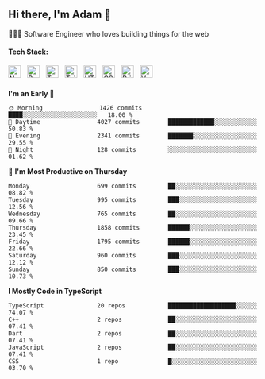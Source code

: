 <h2>Hi there, I'm Adam 👋</h2>

🧑🏻‍💻 Software Engineer who loves building things for the web

<h4>Tech Stack:</h4>

[next.js-link]: https://nextjs.org/
[react.js-link]: https://react.dev/
[typescript-link]: https://www.typescriptlang.org/
[tailwind-link]: https://tailwindcss.com/
[html-link]: https://html.com/
[css-link]: [https://html.com/](https://developer.mozilla.org/en-US/docs/Web/CSS)
[prisma-link]: https://www.prisma.io/
[vercel-link]: https://vercel.com/

[<img align="left" alt="Next.js" width="25px" src="https://cdn.simpleicons.org/nextdotjs/0000000/ffffff" style="padding-right:10px;" />][next.js-link]
[<img align="left" alt="React.js" width="25px" src="https://cdn.simpleicons.org/react/61DAFB" style="padding-right:10px;" />][react.js-link]
[<img align="left" alt="TypeScript" width="25px" src="https://cdn.simpleicons.org/typescript/3178C6" style="padding-right:10px;" />][typescript-link]
[<img align="left" alt="Tailwind" width="25px" src="https://cdn.simpleicons.org/tailwindcss/06B6D4" style="padding-right:10px;" />][tailwind-link]
[<img align="left" alt="HTML" width="25px" src="https://cdn.simpleicons.org/html5/E34F26" style="padding-right:10px;" />][html-link]
[<img align="left" alt="CSS" width="25px" src="https://cdn.simpleicons.org/css3/1572B6" style="padding-right:10px;" />][css-link]
[<img align="left" alt="Prisma" width="25px" src="https://cdn.simpleicons.org/prisma/0000000/ffffff" style="padding-right:10px;" />][prisma-link]
[<img align="left" alt="Vercel" width="25px" src="https://cdn.simpleicons.org/vercel/0000000/ffffff" style="padding-right:10px;" />][vercel-link] <br/><br/>

<!--START_SECTION:SHOW_TIMEZONE-->
<!--END_SECTION:SHOW_TIMEZONE-->

<!--START_SECTION:SHOW_EDITORS-->
<!--END_SECTION:SHOW_EDITORS-->

<!--START_SECTION:SHOW_LINES_OF_CODE-->
<!--END_SECTION:SHOW_LINES_OF_CODE-->

<!--START_SECTION:SHOW_TOTAL_CODE_TIME-->
<!--END_SECTION:SHOW_TOTAL_CODE_TIME-->

<!--START_SECTION:SHOW_SHORT_INFO-->
<!--END_SECTION:SHOW_SHORT_INFO-->


**I'm an Early 🐤** 

```text
🌞 Morning                1426 commits        ████░░░░░░░░░░░░░░░░░░░░░   18.00 % 
🌆 Daytime                4027 commits        █████████████░░░░░░░░░░░░   50.83 % 
🌃 Evening                2341 commits        ███████░░░░░░░░░░░░░░░░░░   29.55 % 
🌙 Night                  128 commits         ░░░░░░░░░░░░░░░░░░░░░░░░░   01.62 % 
```
📅 **I'm Most Productive on Thursday** 

```text
Monday                   699 commits         ██░░░░░░░░░░░░░░░░░░░░░░░   08.82 % 
Tuesday                  995 commits         ███░░░░░░░░░░░░░░░░░░░░░░   12.56 % 
Wednesday                765 commits         ██░░░░░░░░░░░░░░░░░░░░░░░   09.66 % 
Thursday                 1858 commits        ██████░░░░░░░░░░░░░░░░░░░   23.45 % 
Friday                   1795 commits        ██████░░░░░░░░░░░░░░░░░░░   22.66 % 
Saturday                 960 commits         ███░░░░░░░░░░░░░░░░░░░░░░   12.12 % 
Sunday                   850 commits         ███░░░░░░░░░░░░░░░░░░░░░░   10.73 % 
```

**I Mostly Code in TypeScript** 

```text
TypeScript               20 repos            ███████████████████░░░░░░   74.07 % 
C++                      2 repos             ██░░░░░░░░░░░░░░░░░░░░░░░   07.41 % 
Dart                     2 repos             ██░░░░░░░░░░░░░░░░░░░░░░░   07.41 % 
JavaScript               2 repos             ██░░░░░░░░░░░░░░░░░░░░░░░   07.41 % 
CSS                      1 repo              █░░░░░░░░░░░░░░░░░░░░░░░░   03.70 % 
```



